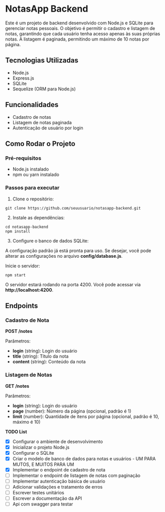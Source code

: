 # NotasApp Backend


Este é um projeto de backend desenvolvido com Node.js e SQLite para gerenciar notas pessoais. O objetivo é permitir o cadastro e listagem de notas, garantindo que cada usuário tenha acesso apenas às suas próprias notas. A listagem é paginada, permitindo um máximo de 10 notas por página.

## Tecnologias Utilizadas

* Node.js
* Express.js
* SQLite
* Sequelize (ORM para Node.js)

## Funcionalidades

* Cadastro de notas
* Listagem de notas paginada
* Autenticação de usuário por login

## Como Rodar o Projeto

### Pré-requisitos

* Node.js instalado
* npm ou yarn instalado

### Passos para executar

1. Clone o repositório:

```git clone https://github.com/seuusuario/notasapp-backend.git```

2. Instale as dependências:

```
cd notasapp-backend
npm install
```

3. Configure o banco de dados SQLite:

A configuração padrão já está pronta para uso. Se desejar, você pode alterar as configurações no arquivo **config/database.js**.

Inicie o servidor:
```
npm start
```

O servidor estará rodando na porta 4200. Você pode acessar via **http://localhost:4200**.


## Endpoints
### Cadastro de Nota
**POST /notes**

Parâmetros:

* **login** (string): Login do usuário
* **title** (string): Título da nota
* **content** (string): Conteúdo da nota
  
### Listagem de Notas
**GET /notes**

Parâmetros:

* **login** (string): Login do usuário
* **page** (number): Número da página (opcional, padrão é 1)
* **limit** (number): Quantidade de itens por página (opcional, padrão é 10, máximo é 10)
  
**TODO List**

 - [x] Configurar o ambiente de desenvolvimento
 - [x] Inicializar o projeto Node.js
 - [x] Configurar o SQLite
 - [X] Criar o modelo de banco de dados para notas e usuários - UM PARA MUTOS, E MUITOS PARA UM
 - [x] Implementar o endpoint de cadastro de nota
 - [ ] Implementar o endpoint de listagem de notas com paginação
 - [ ] Implementar autenticação básica de usuário
 - [ ] Adicionar validações e tratamento de erros
 - [ ] Escrever testes unitários
 - [ ] Escrever a documentação da API
 - [ ] Api com swagger para testar
